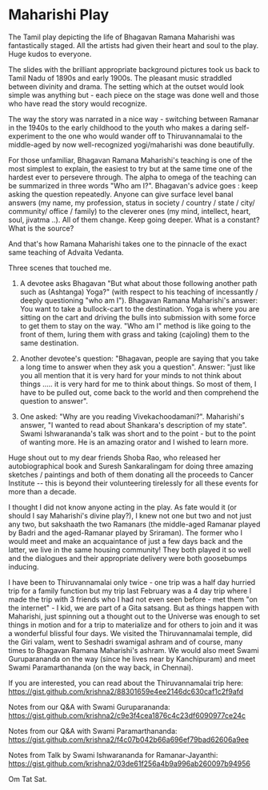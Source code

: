 # Maharishi Play

The Tamil play depicting the life of Bhagavan Ramana Maharishi was fantastically staged. All the artists had given their heart and soul to the play. Huge kudos to everyone.

The slides with the brilliant appropriate background pictures took us back to Tamil Nadu of 1890s and early 1900s. The pleasant music straddled between divinity and drama. The setting which at the outset would look simple was anything but - each piece on the stage was done well and those who have read the story would recognize. 

The way the story was narrated in a nice way - switching between Ramanar in the 1940s to the early childhood to the youth who makes a daring self-experiment to the one who would wander off to Thiruvannamalai to the middle-aged by now well-recognized yogi/maharishi was done beautifully.

For those unfamiliar, Bhagavan Ramana Maharishi's teaching is one of the most simplest to explain, the easiest to try but at the same time one of the hardest ever to persevere through. The alpha to omega of the teaching can be summarized in three words "Who am I?". Bhagavan's advice goes : keep asking the question repeatedly. Anyone can give surface level banal answers (my name, my profession, status in society / country / state / city/ community/ office / family) to the cleverer ones (my mind, intellect, heart, soul, jivatma ..). All of them change. Keep going deeper. What is a constant? What is the source?

And that's how Ramana Maharishi takes one to the pinnacle of the exact same teaching of Advaita Vedanta.

Three scenes that touched me.

1. A devotee asks Bhagavan "But what about those following another path such as (Ashtanga) Yoga?" (with respect to his teaching of incessantly / deeply questioning "who am I"). Bhagavan Ramana Maharishi's answer: You want to take a  bullock-cart to the destination. Yoga is where you are sitting on the cart and driving the bulls into submission with some force to get them to stay on the way. "Who am I" method is like going to the front of them, luring them with grass and taking (cajoling) them to the same destination.

2. Another devotee's question: "Bhagavan, people are saying that you take a long time to answer when they ask you a question".
Answer: "just like you all mention that it is very hard for your minds to not think about things ..... it is very hard for me to think about things. So most of them, I have to be pulled out, come back to the world and then comprehend the question to answer".

3. One asked: "Why are you reading Vivekachoodamani?". Maharishi's answer, "I wanted to read about Shankara's description of my state".
Swami Ishwarananda's talk was short and to the point - but to the point of wanting more. He is an amazing orator and I wished to learn more.

Huge shout out to my dear friends Shoba Rao, who released her autobiographical book and Suresh Sankaralingam for doing three amazing sketches / paintings and both of them donating all the proceeds to Cancer Institute -- this is beyond their volunteering tirelessly for all these events for more than a decade.

I thought I did not know anyone acting in the play. As fate would it (or should I say Maharishi's divine play?), I knew not one but two and not just any two, but sakshaath the two Ramanars (the middle-aged Ramanar played by Badri and the aged-Ramanar played by Sriraman). The former who I would meet and make an acquaintance of just a few days back and the latter, we live in the same housing community! They both played it so well and the dialogues and their appropriate delivery were both goosebumps inducing. 

I have been to Thiruvannamalai only twice - one trip was a half day hurried trip for a family function but my trip last February was a 4 day trip where I made the trip with 3 friends who I had not even seen before - met them "on the internet" - I kid, we are part of a Gita satsang. But as things happen with Maharishi, just spinning out a thought out to the Universe was enough to set things in motion and for a trip to materialize and for others to join and it was a wonderful blissful four days. We visited the Thiruvannamalai temple, did the Giri valam, went to Seshadri swamigal ashram and of course, many times to Bhagavan Ramana Maharishi's ashram. We would also meet Swami Guruparananda on the way (since he lives near by Kanchipuram) and meet Swami Paramarthananda (on the way back, in Chennai).

If you are interested, you can read about the Thiruvannamalai trip here: https://gist.github.com/krishna2/88301659e4ee2146dc630caf1c2f9afd

Notes from our Q&A with Swami Guruparananda: https://gist.github.com/krishna2/c9e3f4cea1876c4c23df6090977ce24c

Notes from our Q&A with Swami Paramarthananda:
https://gist.github.com/krishna2/f4c07b042b66a696ef79bad62606a9ee

Notes from Talk by Swami Ishwarananda for Ramanar-Jayanthi:
https://gist.github.com/krishna2/03de61f256a4b9a996ab260097b94956

Om Tat Sat.
